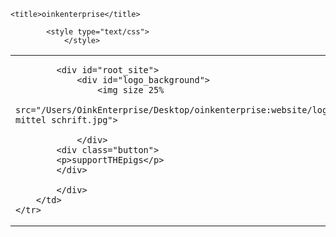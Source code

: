 <!DOCTYPE html PUBLIC ">
<html>

<head>
	

	<title>oinkenterprise</title>
	
  <meta http-equiv="Content-Type" content="text/html; charset=utf-8">
  <meta http-equiv="Content-Style-Type" content="text/css">
  		<meta name="Generator" content="Cocoa HTML Writer">
  		<meta name="CocoaVersion" content="1404.47">
  		<link href="stylesheet.css" type="text/css" rel="stylesheet"/>
			
			<style type="text/css">
  				</style>


<table aling="center">
	<tr>
		<td>
			
			<div id="root_site">
				<div id="logo_background">
					<img size 25% 
					src="/Users/OinkEnterprise/Desktop/oinkenterprise:website/logo mittel schrift.jpg">
				
				</div>
			<div class="button">
			<p>supportTHEpigs</p>
			</div>
			
			</div>
		</td>
	</tr>	
	
</table>

</body>


</html>

